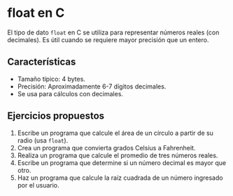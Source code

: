 # float en C

El tipo de dato `float` en C se utiliza para representar números reales (con decimales). Es útil cuando se requiere mayor precisión que un entero.

## Características
- Tamaño típico: 4 bytes.
- Precisión: Aproximadamente 6-7 dígitos decimales.
- Se usa para cálculos con decimales.

## Ejercicios propuestos
1. Escribe un programa que calcule el área de un círculo a partir de su radio (usa `float`).
2. Crea un programa que convierta grados Celsius a Fahrenheit.
3. Realiza un programa que calcule el promedio de tres números reales.
4. Escribe un programa que determine si un número decimal es mayor que otro.
5. Haz un programa que calcule la raíz cuadrada de un número ingresado por el usuario.
